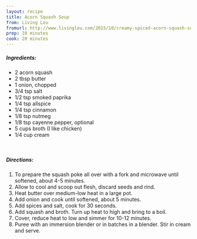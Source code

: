 ```yaml
---
layout: recipe
title: Acorn Squash Soup
from: Living Lou
fromurl: http://www.livinglou.com/2015/10/creamy-spiced-acorn-squash-soup.html
prep: 10 minutes
cook: 20 minutes
---
```


##### Ingredients:

* 2 acorn squash
* 2 tbsp butter
* 1 onion, chopped
* 3/4 tsp salt
* 1/2 tsp smoked paprika
* 1/4 tsp allspice
* 1/4 tsp cinnamon
* 1/8 tsp nutmeg
* 1/8 tsp cayenne pepper, optional
* 5 cups broth (I like chicken)
* 1/4 cup cream

<br>

##### Directions:

1. To prepare the squash poke all over with a fork and microwave until softened, about 4-5 minutes. 
2. Allow to cool and scoop out flesh, discard seeds and rind.
3. Heat butter over medium-low heat in a large pot. 
4. Add onion and cook until softened, about 5 minutes. 
5. Add spices and salt, cook for 30 seconds.
6. Add squash and broth. Turn up heat to high and bring to a boil. 
7. Cover, reduce heat to low and simmer for 10-12 minutes. 
8. Puree with an immersion blender or in batches in a blender. Stir in cream and serve.
